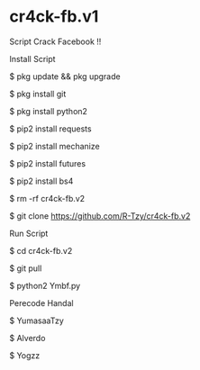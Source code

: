 # cr4ck-fb.v1

Script Crack Facebook !!

Install Script

$ pkg update && pkg upgrade

$ pkg install git

$ pkg install python2

$ pip2 install requests

$ pip2 install mechanize

$ pip2 install futures

$ pip2 install bs4

$ rm -rf cr4ck-fb.v2

$ git clone https://github.com/R-Tzy/cr4ck-fb.v2

Run Script

$ cd cr4ck-fb.v2

$ git pull

$ python2 Ymbf.py

Perecode Handal

$ YumasaaTzy

$ Alverdo

$ Yogzz
